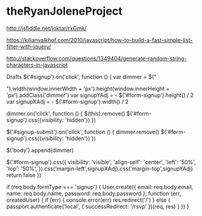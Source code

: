 # theRyanJoleneProject
http://jsfiddle.net/loktar/rxGmk/

https://kilianvalkhof.com/2010/javascript/how-to-build-a-fast-simple-list-filter-with-jquery/

http://stackoverflow.com/questions/1349404/generate-random-string-characters-in-javascript

Drafts
$('#signup').on('click', function () {
  var dimmer = $("<div></div>").width(window.innerWidth + 'px').height(window.innerHeight + 'px').addClass('dimmer')
  var signupYAdj = - $('#form-signup').height() / 2
  var signupXAdj = - $('#form-signup').width() / 2

  dimmer.on('click', function () {
    $(this).remove()
    $('#form-signup').css({visibility: 'hidden'})
  })

  $('#signup-submit').on('click', function () {
    dimmer.remove()
    $('#form-signup').css({visibility: 'hidden'})
  })

  $('body').append(dimmer)

  $('#form-signup').css({
    visibility: 'visible',
    'align-self': 'center',
    'left': '50%',
    'top': '50%',
  }).css('margin-left',signupXAdj).css('margin-top',signupYAdj)
  return false
})

if (req.body.formType === 'signup') {
  User.create({
    email: req.body.email,
    name: req.body.name,
    password: req.body.password
  }, function (err, createdUser) {
    if (err) {
      console.error(err)
      res.redirect('/')
    }
    else {
      passport.authenticate('local', {
        successRedirect: '/rsvp'
      })(req, res)
    }
  })
}
